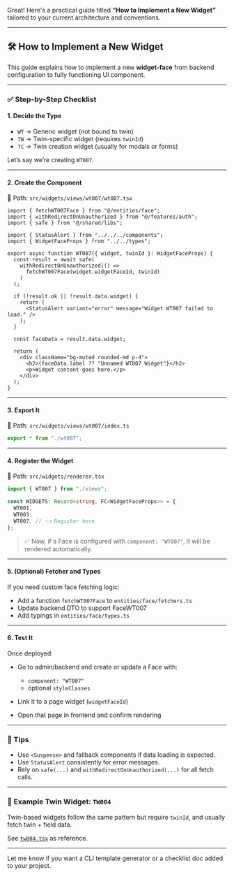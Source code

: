 Great! Here's a practical guide titled **“How to Implement a New Widget”** tailored to your current architecture and conventions.

---

## 🛠 How to Implement a New Widget

This guide explains how to implement a new **widget-face** from backend configuration to fully functioning UI component.

---

### ✅ Step-by-Step Checklist

#### 1. **Decide the Type**

- `WT` → Generic widget (not bound to twin)
- `TW` → Twin-specific widget (requires `twinId`)
- `TC` → Twin creation widget (usually for modals or forms)

Let’s say we’re creating `WT007`.

---

#### 2. **Create the Component**

📁 Path: `src/widgets/views/wt007/wt007.tsx`

```tsx
import { fetchWT007Face } from "@/entities/face";
import { withRedirectOnUnauthorized } from "@/features/auth";
import { safe } from "@/shared/libs";

import { StatusAlert } from "../../../components";
import { WidgetFaceProps } from "../../types";

export async function WT007({ widget, twinId }: WidgetFaceProps) {
  const result = await safe(
    withRedirectOnUnauthorized(() =>
      fetchWT007Face(widget.widgetFaceId, twinId)
    )
  );

  if (!result.ok || !result.data.widget) {
    return (
      <StatusAlert variant="error" message="Widget WT007 failed to load." />
    );
  }

  const faceData = result.data.widget;

  return (
    <div className="bg-muted rounded-md p-4">
      <h2>{faceData.label ?? "Unnamed WT007 Widget"}</h2>
      <p>Widget content goes here.</p>
    </div>
  );
}
```

---

#### 3. **Export It**

📁 Path: `src/widgets/views/wt007/index.ts`

```ts
export * from "./wt007";
```

---

#### 4. **Register the Widget**

📁 Path: `src/widgets/renderer.tsx`

```ts
import { WT007 } from "./views";

const WIDGETS: Record<string, FC<WidgetFaceProps>> = {
  WT001,
  WT003,
  WT007, // 👈 Register here
};
```

> ✅ Now, if a Face is configured with `component: "WT007"`, it will be rendered automatically.

---

#### 5. **(Optional) Fetcher and Types**

If you need custom face fetching logic:

- Add a function `fetchWT007Face` to `entities/face/fetchers.ts`
- Update backend DTO to support FaceWT007
- Add typings in `entities/face/types.ts`

---

#### 6. **Test It**

Once deployed:

- Go to admin/backend and create or update a Face with:

  - `component: "WT007"`
  - optional `styleClasses`

- Link it to a page widget (`widgetFaceId`)
- Open that page in frontend and confirm rendering

---

### 🧠 Tips

- Use `<Suspense>` and fallback components if data loading is expected.
- Use `StatusAlert` consistently for error messages.
- Rely on `safe(...)` and `withRedirectOnUnauthorized(...)` for all fetch calls.

---

### 🔁 Example Twin Widget: `TW004`

Twin-based widgets follow the same pattern but require `twinId`, and usually fetch twin + field data.

See [`tw004.tsx`](../widgets/views/tw004/tw004.tsx) as reference.

---

Let me know if you want a CLI template generator or a checklist doc added to your project.
